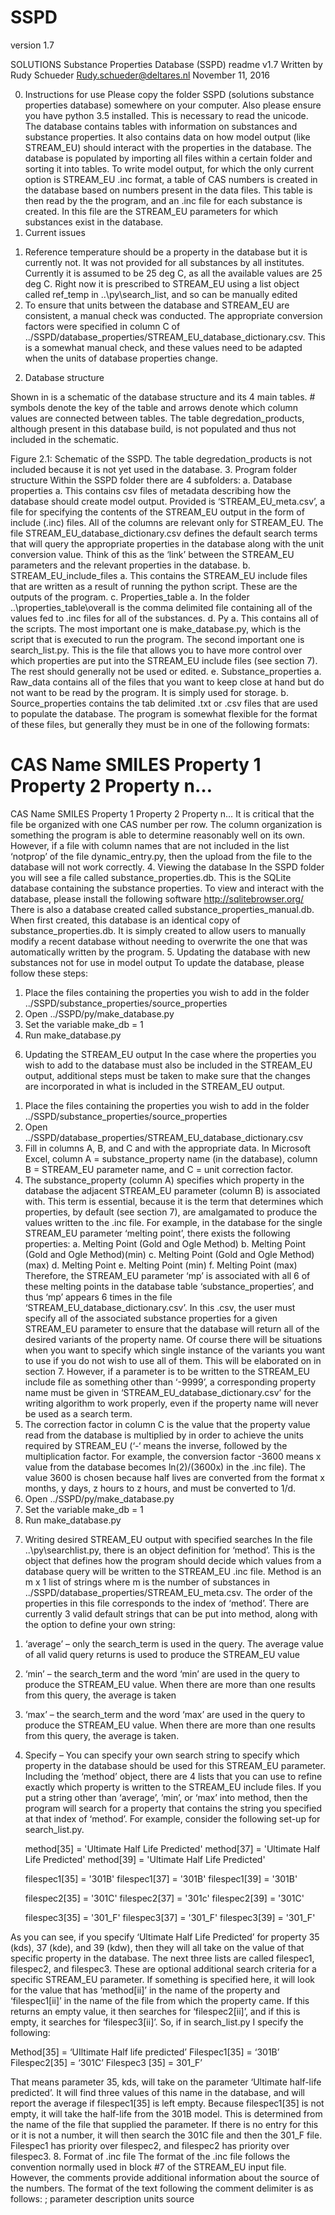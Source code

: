 ﻿# SSPD
version 1.7

SOLUTIONS Substance Properties Database (SSPD) readme v1.7
Written by Rudy Schueder
Rudy.schueder@deltares.nl
November 11, 2016

0.	Instructions for use
Please copy the folder SSPD (solutions substance properties database) somewhere on your computer. Also please ensure you have python 3.5 installed. This is necessary to read the unicode.
The database contains tables with information on substances and substance properties. It also contains data on how model output (like STREAM_EU) should interact with the properties in the database. The database is populated by importing all files within a certain folder and sorting it into tables. 
To write model output, for which the only current option is STREAM_EU .inc format, a table of CAS numbers is created in the database based on numbers present in the data files. This table is then read by the the program, and an .inc file for each substance is created. In this file are the STREAM_EU parameters for which substances exist in the database. 
1.	Current issues
1)	Reference temperature should be a property in the database but it is currently not. It was not provided for all substances by all institutes. Currently it is assumed to be 25 deg C, as all the available values are 25 deg C. Right now it is prescribed to STREAM_EU using a list object called ref_temp in ..\py\search_list, and so can be manually edited
2)	To ensure that units between the database and STREAM_EU are consistent, a manual check was conducted. The appropriate conversion factors were specified in column C of ../SSPD/database_properties/STREAM_EU_database_dictionary.csv. This is a somewhat manual check, and these values need to be adapted when the units of database properties change. 






2.	Database structure

Shown in is a schematic of the database structure and its 4 main tables. # symbols denote the key of the table and arrows denote which column values are connected between tables. The table degredation_products, although present in this database build, is not populated and thus not included in the schematic.
 
Figure 2.1: Schematic of the SSPD. The table degredation_products is not included because it is not yet used in the database.
3.	Program folder structure
Within the SSPD folder there are 4 subfolders:
a.	Database properties
a.	This contains csv files of metadata describing how the database should create model output. Provided is ‘STREAM_EU_meta.csv’, a file for specifying the contents of the STREAM_EU output in the form of include (.inc) files. All of the columns are relevant only for STREAM_EU. The file STREAM_EU_database_dictionary.csv defines the default search terms that will query the appropriate properties in the database along with the unit conversion value. Think of this as the ‘link’ between the STREAM_EU parameters and the relevant properties in the database.
b.	STREAM_EU_include_files
a.	This contains the STREAM_EU include files that are written as a result of running the python script. These are the outputs of the program.
c.	Properties_table
a.	In the folder ..\properties_table\overall is the comma delimited file containing all of the values fed to .inc files for all of the substances.
d.	Py
a.	This contains all of the scripts. The most important one is make_database.py, which is the script that is executed to run the program. The second important one is search_list.py. This is the file that allows you to have more control over which properties are put into the STREAM_EU include files (see section 7). The rest should generally not be used or edited.
e.	Substance_properties
a.	Raw_data contains all of the files that you want to keep close at hand but do not want to be read by the program. It is simply used for storage.
b.	Source_properties contains the tab delimited .txt or .csv files that are used to populate the database. The program is somewhat flexible for the format of these files, but generally they must be in one of the following formats:
#	CAS	Name	SMILES 	Property 1	Property 2	Property n…
  
CAS	Name	SMILES 	Property 1	Property 2	Property n…
It is critical that the file be organized with one CAS number per row. The column organization is something the program is able to determine reasonably well on its own. However, if a file with column names that are not included in the list ‘notprop’ of the file dynamic_entry.py, then the upload from the file to the database will not work correctly. 
4.	Viewing the database
In the SSPD folder you will see a file called substance_properties.db. This is the SQLite database containing the substance properties. To view and interact with the database, please install the following software http://sqlitebrowser.org/
There is also a database created called substance_properties_manual.db. When first created, this database is an identical copy of substance_properties.db. It is simply created to allow users to manually modify a recent database without needing to overwrite the one that was automatically written by the program.
5.	Updating the database with new substances not for use in model output
To update the database, please follow these steps:
1)	Place the files containing the properties you wish to add in the folder ../SSPD/substance_properties/source_properties
2)	Open ../SSPD/py/make_database.py
3)	Set the variable make_db = 1
4)	Run make_database.py
6.	Updating the STREAM_EU output
In the case where the properties you wish to add to the database must also be included in the STREAM_EU output, additional steps must be taken to make sure that the changes are incorporated in what is included in the STREAM_EU output.
1)	Place the files containing the properties you wish to add in the folder ../SSPD/substance_properties/source_properties
2)	Open ../SSPD/database_properties/STREAM_EU_database_dictionary.csv
3)	Fill in columns A, B, and C and with the appropriate data. In Microsoft Excel, column A = substance_property name (in the database), column B = STREAM_EU parameter name, and C = unit correction factor. 
4)	The substance_property (column A) specifies which property in the database the adjacent STREAM_EU parameter (column B) is associated with. This term is essential, because it is the term that determines which properties, by default (see section 7), are amalgamated to produce the values written to the .inc file. For example, in the database for the single STREAM_EU parameter ‘melting point’, there exists the following properties:
a.	Melting Point (Gold and Ogle Method)
b.	Melting Point (Gold and Ogle Method)(min)
c.	Melting Point (Gold and Ogle Method)(max)
d.	Melting Point 
e.	Melting Point (min)
f.	Melting Point (max)
Therefore, the STREAM_EU parameter ‘mp’ is associated with all 6 of these melting points in the database table ‘substance_properties’, and thus ‘mp’ appears 6 times in the file ‘STREAM_EU_database_dictionary.csv’. In this .csv, the user must specify all of the associated substance properties for a given STREAM_EU parameter to ensure that the database will return all of the desired variants of the property name. Of course there will be situations when you want to specify which single instance of the variants you want to use if you do not wish to use all of them. This will be elaborated on in section 7. However, if a parameter is to be written to the STREAM_EU include file as something other than ‘-9999’, a corresponding property name must be given in ‘STREAM_EU_database_dictionary.csv’ for the writing algorithm to work properly, even if the property name will never be used as a search term.
5)	The correction factor in column C is the value that the property value read from the database is multiplied by in order to achieve the units required by STREAM_EU (‘-‘ means the inverse, followed by the multiplication factor. For example, the conversion factor -3600 means x value from the database becomes ln(2)/(3600x) in the .inc file). The value 3600 is chosen because half lives are converted from the format x months, y days, z hours to z hours, and must be converted to 1/d.
6)	Open ../SSPD/py/make_database.py
7)	Set the variable make_db = 1
8)	Run make_database.py

7.	Writing desired STREAM_EU output with specified searches
In the file ..\py\searchlist.py, there is an object definition for ‘method’. This is the object that defines how the program should decide which values from a database query will be written to the STREAM_EU .inc file. Method is an m x 1 list of strings where m is the number of substances in ../SSPD/database_properties/STREAM_EU_meta.csv. The order of the properties in this file corresponds to the index of ‘method’. There are currently 3 valid default strings that can be put into method, along with the option to define your own string:
1)	‘average’ – only the search_term is used in the query. The average value of all valid query returns is used to produce the STREAM_EU value
2)	‘min’ – the search_term and the word ‘min’ are used in the query to produce the STREAM_EU value. When there are more than one results from this query, the average is taken
3)	‘max’ – the search_term and the word ‘max’ are used in the query to produce the STREAM_EU value. When there are more than one results from this query, the average is taken.
4)	Specify – You can specify your own search string to specify which property in the database should be used for this STREAM_EU parameter. Including the ‘method’ object, there are 4 lists that you can use to refine exactly which property is written to the STREAM_EU include files. If you put a string other than ‘average’, ’min’, or ‘max’ into method, then the program will search for a property that contains the string you specified at that index of ‘method’. For example, consider the following set-up for search_list.py. 

    method[35] = 'Ultimate Half Life Predicted'
    method[37] = 'Ultimate Half Life Predicted'
    method[39] = 'Ultimate Half Life Predicted'
    
    filespec1[35] = '301B'
    filespec1[37] = '301B'
    filespec1[39] = '301B'

    filespec2[35] = '301C'
    filespec2[37] = '301c'
    filespec2[39] = '301C'

    filespec3[35] = '301_F'
    filespec3[37] = '301_F'
filespec3[39] = '301_F'

As you can see, if you specify ‘Ultimate Half Life Predicted’ for property 35 (kds), 37 (kde), and 39 (kdw), then they will all take on the value of that specific property in the database.
The next three lists are called filespec1, filespec2, and filespec3. These are optional additional search criteria for a specific STREAM_EU parameter. If something is specified here, it will look for the value that has ‘method[ii]’ in the name of the property and ‘filespec1[ii]’ in the name of the file from which the property came. If this returns an empty value, it then searches for ‘filespec2[ii]’, and if this is empty, it searches for ‘filespec3[ii]’. So, if in search_list.py I specify the following:

Method[35] = ‘UIltimate Half life predicted’
Filespec1[35] = ‘301B’
Filespec2[35] = ‘301C’
Filespec3 [35] = 301_F’

That means parameter 35, kds, will take on the parameter ‘Ultimate half-life predicted’. It will find three values of this name in the database, and will report the average if filespec1[35] is left empty. Because filespec1[35] is not empty, it will take the half-life from the 301B model. This is determined from the name of the file that supplied the parameter. If there is no entry for this or it is not a number, it will then search the 301C file and then the 301_F file. Filespec1 has priority over filespec2, and filespec2 has priority over filespec3.
8.	Format of .inc file
The format of the .inc file follows the convention normally used in block #7 of the STREAM_EU input file. However, the comments provide additional information about the source of the numbers. The format of the text following the comment delimiter is as follows:
; parameter description             units            source            

